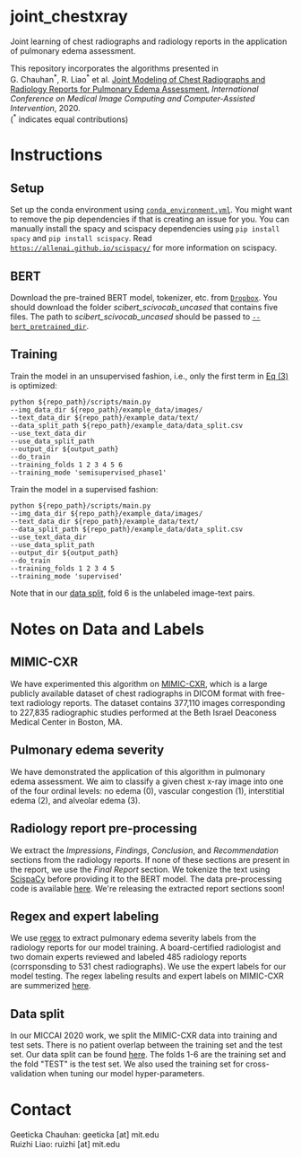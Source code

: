 # joint_chestxray

Joint learning of chest radiographs and radiology reports in the application of pulmonary edema assessment.

This repository incorporates the algorithms presented in <br />
G. Chauhan<sup>\*</sup>, R. Liao<sup>\*</sup> et al. [Joint Modeling of Chest Radiographs and Radiology Reports for Pulmonary Edema Assessment.](https://arxiv.org/pdf/2008.09884.pdf) *International Conference on Medical Image Computing and Computer-Assisted Intervention*, 2020. <br />
(<sup>\*</sup> indicates equal contributions)

# Instructions

## Setup

Set up the conda environment using [`conda_environment.yml`](https://github.com/RayRuizhiLiao/joint_chestxray/blob/master/conda_environment.yml). You might want to remove the pip dependencies if that is creating an issue for you. You can manually install the spacy and scispacy dependencies using `pip install spacy` and `pip install scispacy`. Read [`https://allenai.github.io/scispacy/`](https://allenai.github.io/scispacy/) for more information on scispacy. 

## BERT

Download the pre-trained BERT model, tokenizer, etc. from [`Dropbox`](https://www.dropbox.com/sh/hl00bp2rtrykbvy/AACiMaEzKS95hpwv9WvaMTg6a?dl=0). You should download the folder *scibert_scivocab_uncased* that contains five files. The path to *scibert_scivocab_uncased* should be passed to [`--bert_pretrained_dir`](https://github.com/RayRuizhiLiao/joint_chestxray/blob/42d5c8bb10adc9edbbb696b0d27b6b735403b339/scripts/parser.py#L23).
     
## Training

Train the model in an unsupervised fashion, i.e., only the first term in [Eq (3)](https://arxiv.org/pdf/2008.09884.pdf) is optimized:

```
python ${repo_path}/scripts/main.py
--img_data_dir ${repo_path}/example_data/images/
--text_data_dir ${repo_path}/example_data/text/
--data_split_path ${repo_path}/example_data/data_split.csv
--use_text_data_dir
--use_data_split_path
--output_dir ${output_path}
--do_train
--training_folds 1 2 3 4 5 6
--training_mode 'semisupervised_phase1'
```

Train the model in a supervised fashion:

```
python ${repo_path}/scripts/main.py
--img_data_dir ${repo_path}/example_data/images/
--text_data_dir ${repo_path}/example_data/text/
--data_split_path ${repo_path}/example_data/data_split.csv
--use_text_data_dir
--use_data_split_path
--output_dir ${output_path}
--do_train
--training_folds 1 2 3 4 5
--training_mode 'supervised'
```
Note that in our [data split](https://github.com/RayRuizhiLiao/joint_chestxray/blob/master/example_data/data_split.csv), fold 6 is the unlabeled image-text pairs. 

# Notes on Data and Labels

## MIMIC-CXR

We have experimented this algorithm on [MIMIC-CXR](https://physionet.org/content/mimic-cxr/2.0.0/), which is a large publicly available dataset of chest radiographs in DICOM format with free-text radiology reports. The dataset contains 377,110 images corresponding to 227,835 radiographic studies performed at the Beth Israel Deaconess Medical Center in Boston, MA.

## Pulmonary edema severity

We have demonstrated the application of this algorithm in pulmonary edema assessment. We aim to classify a given chest x-ray image into one of the four ordinal levels: no edema (0), vascular congestion (1), interstitial edema (2), and alveolar edema (3).

## Radiology report pre-processing

We extract the *Impressions*, *Findings*, *Conclusion*, and *Recommendation* sections from the radiology reports. If none of these sections are present in the report, we use the *Final Report* section. We tokenize the text using [ScispaCy](https://allenai.github.io/scispacy/) before providing it to the BERT model. The data pre-processing code is available [here](https://github.com/RayRuizhiLiao/joint_chestxray/tree/master/joint_img_txt/data_preprocessing). We're releasing the extracted report sections soon! 

## Regex and expert labeling

We use [regex](https://github.com/RayRuizhiLiao/regex_pulmonary_edema) to extract pulmonary edema severity labels from the radiology reports for our model training. A board-certified radiologist and two domain experts reviewed and labeled 485 radiology reports (corrsponsding to 531 chest radiographs). We use the expert labels for our model testing. The regex labeling results and expert labels on MIMIC-CXR are summerized [here](https://github.com/RayRuizhiLiao/joint_chestxray/blob/master/metadata/mimic-cxr-sub-img-edema-split-manualtest.csv).

## Data split

In our MICCAI 2020 work, we split the MIMIC-CXR data into training and test sets. There is no patient overlap between the training set and the test set. Our data split can be found [here](https://github.com/RayRuizhiLiao/joint_chestxray/blob/master/metadata/mimic-cxr-sub-img-edema-split-allCXR.csv). The folds 1-6 are the training set and the fold "TEST" is the test set. We also used the training set for cross-validation when tuning our model hyper-parameters.

# Contact

Geeticka Chauhan: geeticka [at] mit.edu <br />
Ruizhi Liao: ruizhi [at] mit.edu
